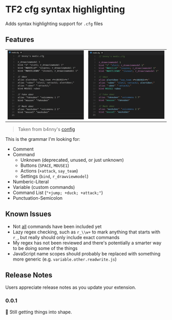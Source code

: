 # TF2 cfg syntax highlighting

Adds syntax highlighting support for `.cfg` files

## Features

<table>
  <tr>
    <td><img src="./images/b4nny_no_highlighting.png" alt="Example without syntax highlighting" /></td>
    <td><img src="./images/b4nny_with_highlighting.png" alt="Example with syntax highlighting" /></td>
  </tr>
</table>

<blockquote>
  <p>Taken from b4nny's <a href="https://drive.google.com/file/d/1S9bcuSHauGUSNlrOP93zm5kOlynnWG8V/view" target="_blank">config</a></p>
</blockquote>

This is the grammar I'm looking for:

- Comment
- Command
  - Unknown (deprecated, unused, or just unknown)
  - Buttons (`SPACE`, `MOUSE1`)
  - Actions (`+attack`, `say_team`)
  - Settings (`bind`, `r_drawviewmodel`)
- Numberic-Literal
- Variable (custom commands)
- Command List (`"+jump; +duck; +attack;"`)
- Punctuation-Semicolon

## Known Issues

- Not [all](https://developer.valvesoftware.com/wiki/List_of_TF2_console_commands_and_variables) commands have been included yet
- Lazy regex checking, such as `r_\\w+` to mark anything that starts with `r_`, but really should only include exact commands
- My regex has not been reviewed and there's potentially a smarter way to be doing some of the things
- JavaScript name scopes should probably be replaced with something more generic (e.g. `variable.other.readwrite.js`)

## Release Notes

Users appreciate release notes as you update your extension.

### 0.0.1

:construction: Still getting things into shape.
